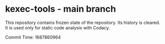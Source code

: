 # kexec-tools - main branch

This repository contains frozen state of the repository.
Its history is cleared. It is used only for static code
analysis with Codacy.

Commit Time: 1687860964